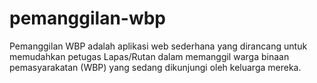 # pemanggilan-wbp
Pemanggilan WBP adalah aplikasi web sederhana yang dirancang untuk memudahkan petugas Lapas/Rutan dalam memanggil warga binaan pemasyarakatan (WBP) yang sedang dikunjungi oleh keluarga mereka.
